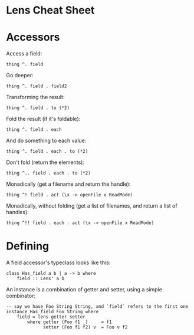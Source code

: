 # Lens Cheat Sheet

Accessors
=========

Access a field:

    thing ^. field

Go deeper:

    thing ^. field . field2

Transforming the result:

    thing ^. field . to (*2)

Fold the result (if it's foldable):

    thing ^. field . each

And do something to each value:

    thing ^. field . each . to (*2)


Don't fold (return the elements):

    thing ^.. field . each . to (*2)

Monadically (get a filename and return the handle):

    thing ^! field . act (\x -> openFile x ReadMode)

Monadically, without folding (get a list of filenames, and return a list of handles):

    thing ^!! field . each . act (\x -> openFile x ReadMode)


Defining
========

A field accessor's typeclass looks like this:

    class Has_field a b | a -> b where
        field :: Lens' a b

An instance is a combination of getter and setter, using a simple combinator:

    -- say we have Foo String String, and `field` refers to the first one
    instance Has_field Foo String where
        field = lens getter setter
            where getter (Foo f1 _)     = f1
                  setter (Foo f1 f2) v  = Foo v f2